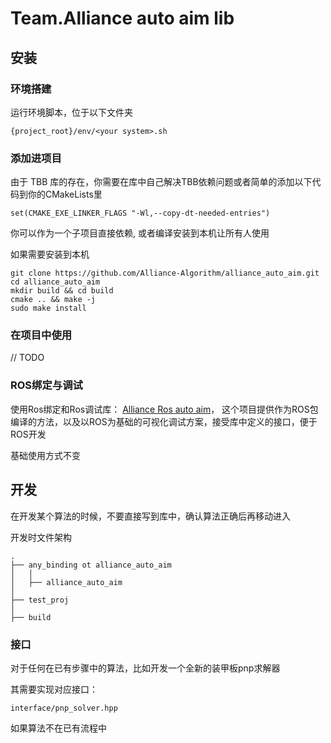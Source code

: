 # Team.Alliance auto aim lib


## 安装
### 环境搭建
运行环境脚本，位于以下文件夹
```
{project_root}/env/<your system>.sh
```

### 添加进项目

由于 TBB 库的存在，你需要在库中自己解决TBB依赖问题或者简单的添加以下代码到你的CMakeLists里
```
set(CMAKE_EXE_LINKER_FLAGS "-Wl,--copy-dt-needed-entries")
```

你可以作为一个子项目直接依赖, 或者编译安装到本机让所有人使用

如果需要安装到本机
```
git clone https://github.com/Alliance-Algorithm/alliance_auto_aim.git
cd alliance_auto_aim 
mkdir build && cd build
cmake .. && make -j
sudo make install
```

### 在项目中使用
// TODO

### ROS绑定与调试
使用Ros绑定和Ros调试库： 
[Alliance Ros auto aim](https://github.com/Alliance-Algorithm/alliance_ros_auto_aim)， 这个项目提供作为ROS包编译的方法，以及以ROS为基础的可视化调试方案，接受库中定义的接口，便于ROS开发

基础使用方式不变

## 开发

在开发某个算法的时候，不要直接写到库中，确认算法正确后再移动进入

开发时文件架构
```
.
├── any_binding ot alliance_auto_aim
│   │
│   ├── alliance_auto_aim
│
├── test_proj
│
├── build
```

### 接口
对于任何在已有步骤中的算法，比如开发一个全新的装甲板pnp求解器

其需要实现对应接口：
```
interface/pnp_solver.hpp
```

如果算法不在已有流程中

